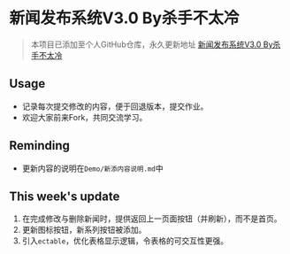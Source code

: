 # 新闻发布系统V3.0 By杀手不太冷
>本项目已添加至个人GitHub仓库，永久更新地址 [新闻发布系统V3.0 By杀手不太冷](https://github.com/gaohongkui/webapps)

## Usage
- 记录每次提交修改的内容，便于回退版本，提交作业。
- 欢迎大家前来Fork，共同交流学习。

## Reminding
- 更新内容的说明在`Demo/新添内容说明.md`中

## This week's update
1. 在完成修改与删除新闻时，提供返回上一页面按钮（并刷新），而不是首页。 
2. 更新图标按钮，新系列按钮被添加。
3. 引入`ectable`，优化表格显示逻辑，令表格的可交互性更强。